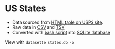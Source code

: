 # US States

* Data sourced from [HTML table on USPS site](https://pe.usps.com/text/pub28/28apb.htm).
* Raw data in [CSV](states.csv) and [TSV](states.tsv)
* Converted with [bash script](import.sh) into [SQLite database](states.db)

View with `datasette states.db -o`
